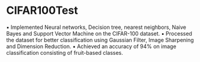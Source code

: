 # CIFAR100Test
▪ Implemented Neural networks, Decision tree, nearest neighbors, Naive Bayes and Support Vector Machine on the CIFAR-100 dataset. ▪ Processed the dataset for better classification using Gaussian Filter, Image Sharpening and Dimension Reduction. ▪ Achieved an accuracy of 94% on image classification consisting of fruit-based classes.
